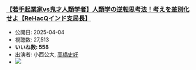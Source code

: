 ### [【若手起業家vs鬼才人類学者】人類学の逆転思考法！考えを差別化せよ【ReHacQインド支局長】](https://www.youtube.com/watch?v=pEPuR7OV6dc)
-   公開日: 2025-04-04
-   視聴数: 27,513
-   **いいね数: 558**
-   出演者: 小西公大, [高橋史好](/rehacq_fan/people/高橋史好 "wikilink")
- [![](https://img.youtube.com/vi/pEPuR7OV6dc/hqdefault.jpg)](https://www.youtube.com/watch?v=pEPuR7OV6dc)
